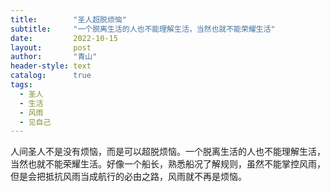 ```yaml
---
title:        "圣人超脱烦恼"
subtitle:     "一个脱离生活的人也不能理解生活，当然也就不能荣耀生活"
date:         2022-10-15
layout:       post
author:       "青山"
header-style: text
catalog:      true
tags:
  - 圣人
  - 生活
  - 风雨
  - 见自己
---
```


人间圣人不是没有烦恼，而是可以超脱烦恼。一个脱离生活的人也不能理解生活，当然也就不能荣耀生活。好像一个船长，熟悉船况了解规则，虽然不能掌控风雨，但是会把抵抗风雨当成航行的必由之路，风雨就不再是烦恼。